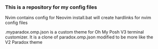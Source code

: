 ### This is a repository for my config files

Nvim contains config for Neovim
install.bat will create hardlinks for nvim config files

.myparadox.omp.json is a custom theme for Oh My Posh V3 terminal customizer. It is a clone of paradox.omp.json modified to be more like the V2 Paradox theme
